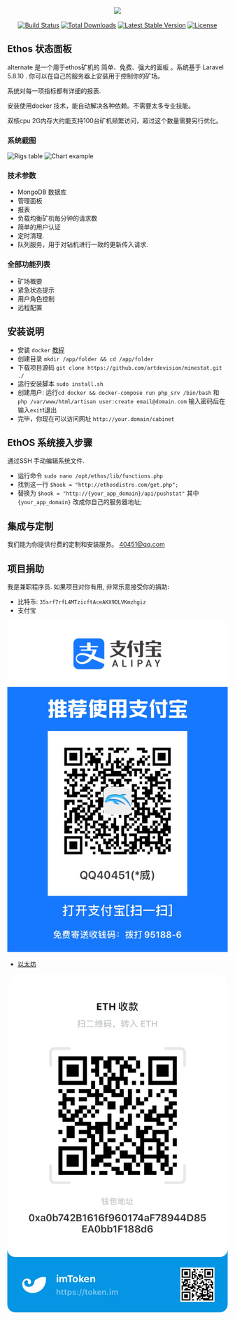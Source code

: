 <p align="center"><img src="https://laravel.com/assets/img/components/logo-laravel.svg"></p>

<p align="center">
<a href="https://travis-ci.org/laravel/framework"><img src="https://travis-ci.org/laravel/framework.svg" alt="Build Status"></a>
<a href="https://packagist.org/packages/laravel/framework"><img src="https://poser.pugx.org/laravel/framework/d/total.svg" alt="Total Downloads"></a>
<a href="https://packagist.org/packages/laravel/framework"><img src="https://poser.pugx.org/laravel/framework/v/stable.svg" alt="Latest Stable Version"></a>
<a href="https://packagist.org/packages/laravel/framework"><img src="https://poser.pugx.org/laravel/framework/license.svg" alt="License"></a>
</p>

## Ethos 状态面板

alternate 是一个用于ethos矿机的 简单、免费、强大的面板 。系统基于 Laravel 5.8.10 .
你可以在自己的服务器上安装用于控制你的矿场。

系统对每一项指标都有详细的报表. 

安装使用docker 技术，能自动解决各种依赖。不需要太多专业技能。

双核cpu 2G内存大约能支持100台矿机频繁访问，超过这个数量需要另行优化。


### 系统截图

![Rigs table](https://raw.githubusercontent.com/artdevision/minestat/master/public/img/screenshot.png)
![Chart example](https://raw.githubusercontent.com/artdevision/minestat/master/public/img/chartscreen.png)


### 技术参数
- MongoDB 数据库
- 管理面板
- 报表
- 负载均衡矿机每分钟的请求数 
- 简单的用户认证
- 定时清理.  
- 队列服务，用于对钻机进行一致的更新传入请求.

### 全部功能列表

- 矿场概要
- 紧急状态提示
- 用户角色控制
- 远程配置

## 安装说明

- 安装 `docker`   [教程](https://docs.docker.com/install/linux/docker-ce/ubuntu/)
- 创建目录 `mkdir /app/folder && cd /app/folder`
- 下载项目源码 `git clone https://github.com/artdevision/minestat.git ./`
- 运行安装脚本 `sudo install.sh`
- 创建用户: 运行`cd docker && docker-compose run php_srv /bin/bash` 和 `php /var/www/html/artisan user:create email@domain.com` 输入密码后在输入`exit`t退出
- 完毕，你现在可以访问网址 `http://your.domain/cabinet`

## EthOS 系统接入步骤

通过SSH 手动编辑系统文件. 

- 运行命令 `sudo nano /opt/ethos/lib/functions.php`
- 找到这一行 `$hook = "http://ethosdistro.com/get.php";`
- 替换为 `$hook = "http://{your_app_domain}/api/pushstat"` 其中 `{your_app_domain}` 改成你自己的服务器地址;

## 集成与定制

我们能为你提供付费的定制和安装服务。 [40451@qq.com](mailto:40451@qq.com)

## 项目捐助

我是兼职程序员. 如果项目对你有用, 非常乐意接受你的捐助:
- 比特币: `35srf7rfL4MTzicftAceAKX9DLVKmzhgiz`
- 支付宝

![alipay](https://github.com/QQ40451/minestat/blob/master/public/img/QRPayPal.png.JPG)

- [以太坊](0xa0b742B1616f960174aF78944D85EA0bb1F188d6) 

![ETH](https://github.com/QQ40451/minestat/blob/master/public/img/y_donate.jpg)

